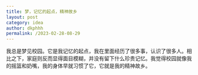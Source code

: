 ```yaml
---
title: 梦，记忆的起点，精神故乡
layout: post
category: idea
author: dkphhh
permalink: /2023-02-28-08-29
---
```

我总是梦见校园。它是我记忆的起点，我在里面经历了很多事，认识了很多人。相比之下，家庭则反而显得面目模糊，并没有留下什么珍贵记忆。我觉得校园就像我的摇篮和奶嘴，我的身体早就习惯了它，它就是我的精神故乡。